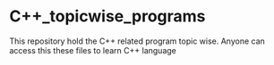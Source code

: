 # C++_topicwise_programs
This repository hold the C++ related program topic wise. Anyone can access this these files to learn C++ language 
